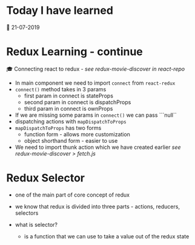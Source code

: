 # Today I have learned

:calendar: 21-07-2019

# Redux Learning - continue

:mortar_board: Connecting react to redux - _see redux-movie-discover in react-repo_

* In main component we need to import ```connect``` from ```react-redux```
* ```connect()``` method takes in 3 params
  - first param in connect is stateProps
  - second param in connect is dispatchProps
  - third param in connect is ownProps
* If we are missing some params in ```connect()``` we can pass ```null``
* dispatching actions with ```mapDispatchToProps```
* ```mapDispatchToProps``` has two forms
  - function form - allows more customization
  - object shorthand form - easier to use
* We need to import thunk action which we have created earlier _see redux-movie-discover > fetch.js_

# Redux Selector
- one of the main part of core concept of redux
- we know that redux is divided into three parts - actions, reducers, selectors

- what is selector?
  - is a function that we can use to take a value out of the redux state